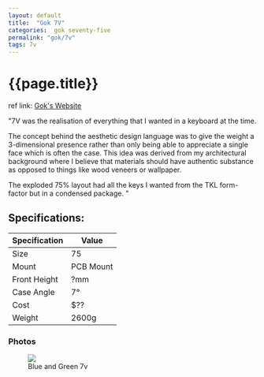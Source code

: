 ```yaml
---
layout: default
title:  "Gok 7V"
categories:  gok seventy-five
permalink: "gok/7v"
tags: 7v
---
```

# {{page.title}}

ref link: [Gok's Website](https://www.gok.design/7v)

"7V was the realisation of everything that I wanted in a keyboard at the time.

The concept behind the aesthetic design language was to give the weight a 3-dimensional presence rather than
only being able to appreciate a single face which is often the case. This idea was derived from my architectural background where I believe that materials should have authentic substance as opposed to things like wood veneers or wallpaper.

The exploded 75% layout had all the keys I wanted from the TKL form-factor but in a condensed package.
"

## Specifications:

| Specification | Value |
|---|---|
| Size | 75 |
| Mount | PCB Mount |
| Front Height | ?mm |
| Case Angle | 7° |
| Cost | $?? |
| Weight | 2600g |

### Photos
<figure>
  <img src="{{ 'assets/images/gok/7v/blue-and-green-7v.png' | relative_url }}">
  <figcaption>Blue and Green 7v</figcaption>
</figure>
